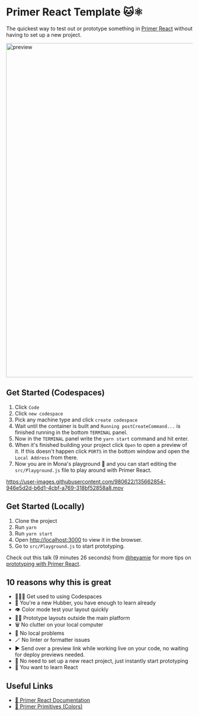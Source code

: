 # Primer React Template 🐱⚛️

The quickest way to test out or prototype something in [Primer React](https://primer.style/react/) without having to set up a new project.

<img width="902" alt="preview" src="https://user-images.githubusercontent.com/980622/133642956-9eba4d44-ce66-434f-afe0-a88be0104682.png">

## Get Started (Codespaces)

1. Click `Code`
2. Click `new codespace`
3. Pick any machine type and click `create codespace`
4. Wait until the container is built and `Running postCreateCommand...` is finished running in the bottom `TERMINAL` panel.
5. Now in the `TERMINAL` panel write the `yarn start` command and hit enter.
6. When it's finished building your project click `Open` to open a preview of it. If this doesn't happen click `PORTS` in the bottom window and open the `Local Address` from there.
7. Now you are in Mona's playground 🎉 and you can start editing the `src/Playground.js` file to play around with Primer React.

https://user-images.githubusercontent.com/980622/135662854-946e5d2d-b6d1-4cbf-a769-318bf52858a8.mov

## Get Started (Locally)

1. Clone the project
2. Run `yarn`
3. Run `yarn start`
4. Open [http://localhost:3000](http://localhost:3000) to view it in the browser.
5. Go to `src/Playground.js` to start prototyping.

Check out this talk (9 minutes 26 seconds) from [@heyamie](https://github.com/heyamie) for more tips on [prototyping with Primer React](https://www.youtube.com/watch?v=XroAmpITjsI).

## 10 reasons why this is great

-   🧑🏻‍💻 Get used to using Codespaces
-   🥺 You're a new Hubber, you have enough to learn already
-   👁 Color mode test your layout quickly
-   🧖‍♀️ Prototype layouts outside the main platform
-   🗑 No clutter on your local computer
-   🥴 No local problems
-   🪄 No linter or formatter issues
-   ▶️ Send over a preview link while working live on your code, no waiting for deploy previews needed.
-   🚀 No need to set up a new react project, just instantly start prototyping
-   🧪 You want to learn React

## Useful Links

-   [🧠 Primer React Documentation](https://primer.style/react/)
-   [🌈 Primer Primitives (Colors)](https://primer.style/primitives/colors)
